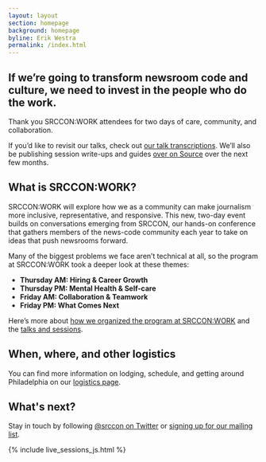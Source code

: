 ```yaml
---
layout: layout
section: homepage
background: homepage
byline: Erik Westra
permalink: /index.html
---
```


<h2 class="leader">If we’re going to transform newsroom code and culture, we need to invest in the people who do the work.</h2>

Thank you SRCCON:WORK attendees for two days of care, community, and collaboration.

If you’d like to revisit our talks, check out [our talk transcriptions](/transcription). We’ll also be publishing session write-ups and guides [over on Source](https://source.opennews.org/articles/tags/srcconwork/) over the next few months.

## What is SRCCON:WORK?

SRCCON:WORK will explore how we as a community can make journalism more inclusive, representative, and responsive. This new, two-day event builds on conversations emerging from SRCCON, our hands-on conference that gathers members of the news-code community each year to take on ideas that push newsrooms forward.

Many of the biggest problems we face aren’t technical at all, so the program at SRCCON:WORK took a deeper look at these themes:

* **Thursday AM: Hiring & Career Growth**
* **Thursday PM: Mental Health & Self-care**
* **Friday AM: Collaboration & Teamwork**
* **Friday PM: What Comes Next**

Here’s more about [how we organized the program at SRCCON:WORK](/program) and the [talks and sessions](/schedule).

## When, where, and other logistics

You can find more information on lodging, schedule, and getting around Philadelphia on our [logistics page](/logistics).

## What's next?

Stay in touch by following [@srccon on Twitter](https://twitter.com/srccon) or [signing up for our mailing list](http://opennews.us5.list-manage.com/subscribe?u=71c95e9a43708843d2fdc1f09&id=996e9290cc).

{% include live_sessions_js.html %}
